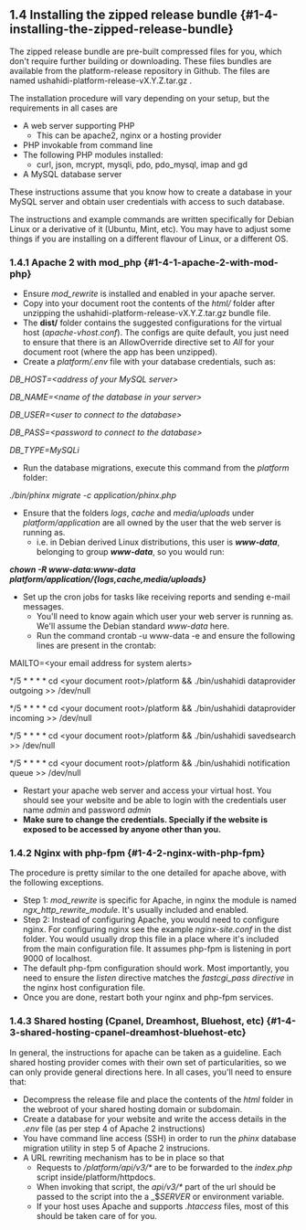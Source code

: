 ## 1.4 Installing the zipped release bundle {#1-4-installing-the-zipped-release-bundle}

The zipped release bundle are pre-built compressed files for you, which don&#039;t require further building or downloading. These files bundles are available from the platform-release repository in Github. The files are named ushahidi-platform-release-vX.Y.Z.tar.gz .

The installation procedure will vary depending on your setup, but the requirements in all cases are

*   A web server supporting PHP
    *   This can be apache2, nginx or a hosting provider
*   PHP invokable from command line
*   The following PHP modules installed:
    *   curl, json, mcrypt, mysqli, pdo, pdo_mysql, imap and gd
*   A MySQL database server

These instructions assume that you know how to create a database in your MySQL server and obtain user credentials with access to such database.

The instructions and example commands are written specifically for Debian Linux or a derivative of it (Ubuntu, Mint, etc). You may have to adjust some things if you are installing on a different flavour of Linux, or a different OS.

### 1.4.1 Apache 2 with mod_php {#1-4-1-apache-2-with-mod-php}

*   Ensure _mod_rewrite_ is installed and enabled in your apache server.
*   Copy into your document root the contents of the _html/_ folder after unzipping the ushahidi-platform-release-vX.Y.Z.tar.gz bundle file.
*   The **dist/** folder contains the suggested configurations for the virtual host (_apache-vhost.conf_). The configs are quite default, you just need to ensure that there is an AllowOverride directive set to _All_ for your document root (where the app has been unzipped).
*   Create a _platform/.env_ file with your database credentials, such as:

_DB_HOST=&lt;address of your MySQL server&gt;_

_DB_NAME=&lt;name of the database in your server&gt;_

_DB_USER=&lt;user to connect to the database&gt;_

_DB_PASS=&lt;password to connect to the database&gt;_

_DB_TYPE=MySQLi_

*   Run the database migrations, execute this command from the _platform_ folder:

_./bin/phinx migrate -c application/phinx.php_

*   Ensure that the folders _logs_, _cache_ and _media/uploads_ under _platform/application_ are all owned by the user that the web server is running as.
    *   i.e. in Debian derived Linux distributions, this user is **_www-data_**, belonging to group **_www-data_**, so you would run:

**_chown -R www-data:www-data platform/application/{logs,cache,media/uploads}_**

*   Set up the cron jobs for tasks like receiving reports and sending e-mail messages.
    *   You&#039;ll need to know again which user your web server is running as. We&#039;ll assume the Debian standard _www-data_ here.
    *   Run the command crontab -u www-data -e and ensure the following lines are present in the crontab:

MAILTO=&lt;your email address for system alerts&gt;

*/5 * * * * cd &lt;your document root&gt;/platform &amp;&amp; ./bin/ushahidi dataprovider outgoing &gt;&gt; /dev/null

*/5 * * * * cd &lt;your document root&gt;/platform &amp;&amp; ./bin/ushahidi dataprovider incoming &gt;&gt; /dev/null

*/5 * * * * cd &lt;your document root&gt;/platform &amp;&amp; ./bin/ushahidi savedsearch &gt;&gt; /dev/null

*/5 * * * * cd &lt;your document root&gt;/platform &amp;&amp; ./bin/ushahidi notification queue &gt;&gt; /dev/null

*   Restart your apache web server and access your virtual host. You should see your website and be able to login with the credentials user name _admin_ and password _admin_
*   **Make sure to change the credentials. Specially if the website is exposed to be accessed by anyone other than you.**

### 1.4.2 Nginx with php-fpm {#1-4-2-nginx-with-php-fpm}

The procedure is pretty similar to the one detailed for apache above, with the following exceptions.

*   Step 1: _mod_rewrite_ is specific for Apache, in nginx the module is named _ngx_http_rewrite_module_. It&#039;s usually included and enabled.
*   Step 2: Instead of configuring Apache, you would need to configure nginx. For configuring nginx see the example _nginx-site.conf_ in the dist folder. You would usually drop this file in a place where it&#039;s included from the main configuration file. It assumes php-fpm is listening in port 9000 of localhost.
*   The default php-fpm configuration should work. Most importantly, you need to ensure the _listen_ directive matches the _fastcgi_pass directive_ in the nginx host configuration file.
*   Once you are done, restart both your nginx and php-fpm services.

### 1.4.3 Shared hosting (Cpanel, Dreamhost, Bluehost, etc) {#1-4-3-shared-hosting-cpanel-dreamhost-bluehost-etc}

In general, the instructions for apache can be taken as a guideline. Each shared hosting provider comes with their own set of particularities, so we can only provide general directions here. In all cases, you&#039;ll need to ensure that:

*   Decompress the release file and place the contents of the _html_ folder in the webroot of your shared hosting domain or subdomain.
*   Create a database for your website and write the access details in the _.env_ file (as per step 4 of Apache 2 instructions)
*   You have command line access (SSH) in order to run the _phinx_ database migration utility in step 5 of Apache 2 instrucions.
*   A URL rewriting mechanism has to be in place so that
    *   Requests to _/platform/api/v3/*_ are to be forwarded to the _index.php_ script inside/platform/httpdocs.
    *   When invoking that script, the _api/v3/*_ part of the url should be passed to the script into the a _$_SERVER_ or environment variable.
    *   If your host uses Apache and supports _.htaccess_ files, most of this should be taken care of for you.